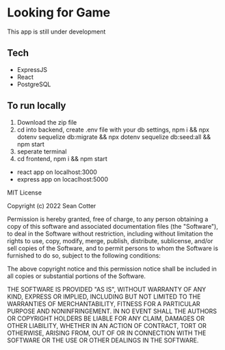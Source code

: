 # Looking for Game
This app is still under development

## Tech
- ExpressJS
- React 
- PostgreSQL

## To run locally
1. Download the zip file
2. cd into backend, create .env file with your db settings, npm i && npx dotenv sequelize db:migrate && npx dotenv sequelize db:seed:all && npm start
3. seperate terminal
4. cd frontend, npm i && npm start

- react app on localhost:3000
- express app on locaclhost:5000


MIT License

Copyright (c) 2022 Sean Cotter

Permission is hereby granted, free of charge, to any person obtaining a copy
of this software and associated documentation files (the "Software"), to deal
in the Software without restriction, including without limitation the rights
to use, copy, modify, merge, publish, distribute, sublicense, and/or sell
copies of the Software, and to permit persons to whom the Software is
furnished to do so, subject to the following conditions:

The above copyright notice and this permission notice shall be included in all
copies or substantial portions of the Software.

THE SOFTWARE IS PROVIDED "AS IS", WITHOUT WARRANTY OF ANY KIND, EXPRESS OR
IMPLIED, INCLUDING BUT NOT LIMITED TO THE WARRANTIES OF MERCHANTABILITY,
FITNESS FOR A PARTICULAR PURPOSE AND NONINFRINGEMENT. IN NO EVENT SHALL THE
AUTHORS OR COPYRIGHT HOLDERS BE LIABLE FOR ANY CLAIM, DAMAGES OR OTHER
LIABILITY, WHETHER IN AN ACTION OF CONTRACT, TORT OR OTHERWISE, ARISING FROM,
OUT OF OR IN CONNECTION WITH THE SOFTWARE OR THE USE OR OTHER DEALINGS IN THE
SOFTWARE.

